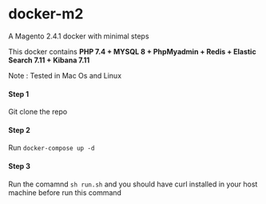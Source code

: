# docker-m2
A Magento 2.4.1 docker with minimal steps

This docker contains **PHP 7.4 + MYSQL 8 + PhpMyadmin + Redis + Elastic Search 7.11 + Kibana 7.11**

Note : Tested in Mac Os and Linux

#### Step 1
Git clone the repo

#### Step 2
Run ```docker-compose up -d```

#### Step 3
Run the comamnd ```sh run.sh``` and you should have curl installed in your host machine before run this command
